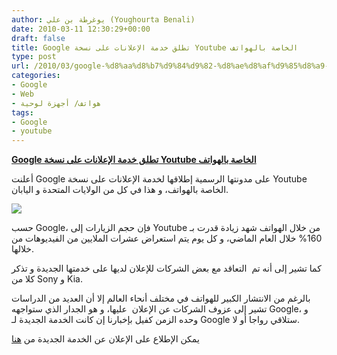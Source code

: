 ```yaml
---
author: يوغرطة بن علي (Youghourta Benali)
date: 2010-03-11 12:30:29+00:00
draft: false
title: Google تطلق خدمة الإعلانات على نسخة Youtube الخاصة بالهواتف
type: post
url: /2010/03/google-%d8%aa%d8%b7%d9%84%d9%82-%d8%ae%d8%af%d9%85%d8%a9-%d8%a7%d9%84%d8%a5%d8%b9%d9%84%d8%a7%d9%86%d8%a7%d8%aa-%d8%b9%d9%84%d9%89-%d9%86%d8%b3%d8%ae%d8%a9-youtube-%d8%a7%d9%84%d8%ae%d8%a7%d8%b5%d8%a9/
categories:
- Google
- Web
- هواتف/ أجهزة لوحية
tags:
- Google
- youtube
---
```


[**Google تطلق خدمة الإعلانات على نسخة Youtube الخاصة بالهواتف**](https://www.it-scoop.com/2010/03/google-%d8%aa%d8%b7%d9%84%d9%82-%d8%ae%d8%af%d9%85%d8%a9-%d8%a7%d9%84%d8%a5%d8%b9%d9%84%d8%a7%d9%86%d8%a7%d8%aa-%d8%b9%d9%84%d9%89-%d9%86%d8%b3%d8%ae%d8%a9-youtube-%d8%a7%d9%84%d8%ae%d8%a7%d8%b5%d8%a9/)


أعلنت Google على مدونتها الرسمية إطلاقها لخدمة الإعلانات على نسخة Youtube الخاصة بالهواتف، و هذا في كل من الولايات المتحدة و اليابان.

[![](Mazda%2Bmobile%2Bad.jpg)
](https://www.it-scoop.com/2010/03/google-%d8%aa%d8%b7%d9%84%d9%82-%d8%ae%d8%af%d9%85%d8%a9-%d8%a7%d9%84%d8%a5%d8%b9%d9%84%d8%a7%d9%86%d8%a7%d8%aa-%d8%b9%d9%84%d9%89-%d9%86%d8%b3%d8%ae%d8%a9-youtube-%d8%a7%d9%84%d8%ae%d8%a7%d8%b5%d8%a9/)

حسب Google، فإن حجم الزيارات إلى Youtube من خلال الهواتف شهد زيادة قدرت بـ 160% خلال العام الماضي، و كل يوم يتم استعراض عشرات الملايين من الفيديوهات من خلالها.

كما تشير إلى أنه تم  التعاقد مع بعض الشركات للإعلان لديها على خدمتها الجديدة و تذكر كلا من Sony و Kia.

بالرغم من الانتشار الكبير للهواتف في مختلف أنحاء العالم إلا أن العديد من الدراسات تشير إلى عزوف الشركات عن الإعلان  عليها، و هو الجدار الذي ستواجهه Google، و وحده الزمن كفيل بإخبارنا إن كانت الخدمة الجديدة لـ Google ستلاقي رواجا أو لا.

يمكن الإطلاع على الإعلان عن الخدمة الجديدة من [هنا](http://googleblog.blogspot.com/2010/03/youtube-calling-now-serving-ads-on.html?utm_source=feedburner&utm_medium=feed&utm_campaign=Feed%3A+blogspot%2FMKuf+%28Official+Google+Blog%29&utm_content=Google+Reader)
